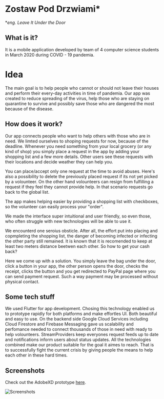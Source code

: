 # Zostaw Pod Drzwiami*
**eng. Leave It Under the Door*
## What is it?
It is a mobile application developed by team of 4 computer science students in March 2020 during COVID - 19 pandemia. 

# Idea
The main goal is to help people who cannot or should not leave their houses and perform their every-day activities in time of pandemia. Our app was created to reduce spreading of the virus, help those who are staying on quarantine to survive and possibly save those who are dangered the most because of the disease.

## How does it work?

Our app connects people who want to help others with those who are in need. We limted ourselves to shoping requests for now, because of the deadline. 
Whenever you need something from your local grocery (or any kind of shop) you simply place a request in the app by adding your shopping list and a few more details. Other users see these requests with their locations and decide weather they can help you.

You can place/accept only one request at the time to avoid abuses. Here's also a possibility to delete the previously placed request if its not yet picked by a volounteer. On the other hand volounteers can resign from fulfilling a request if they feel they cannot provide help. In that scenario requests go back to the global list.

The app makes helping easier by providing a shopping list with checkboxes, so the volunteer can easily process your "order".

We made the interface super intuitional and user friendly, so even those, who often struggle with new technologies will be  able to use it. 

We encounterd one seroius obsticle. After all, the effort put into placing and copmpleting the shopping list, the danger of becoming infected or infecting the other party still remained. It is known that it is recomended to keep at least two meters distance beetwen each other. So how to get your cash back?

Here we come up with a solution. 
You simply leave the bag under the door, click a button in your app, the other person opens the door, checks the receipt, clicks the button and you get redirected to PayPal page where you can send payment request.  Such a way  payment may be processed without physical contact.

## Some tech stuff

We used Flutter for app development. Chosing this technology enabled us to prototype rapidly for both platforms and make effortles UI. Both beautiful and easy to use. On the backend side Google Cloud Services including Cloud Firestore and Firebase Messaging gave us scalability and perfomance needed to connect thousands of those in need with ready to help volounteers. StreamProviders keep everyones request feeds up to date and notifications inform users about status updates. All the technologies combined make our product suitable for the goal it aimes to reach. That is to successfully fight the current crisis by giving people the means to help each other in these hard times.

## Screenshots
Check out the AdobeXD prototype [here](https://xd.adobe.com/view/e62a2cec-2972-4993-67d4-75f8bc500faf-901b/?fullscreen).

![Screenshots](https://i.imgur.com/xOxgVtV.png)
